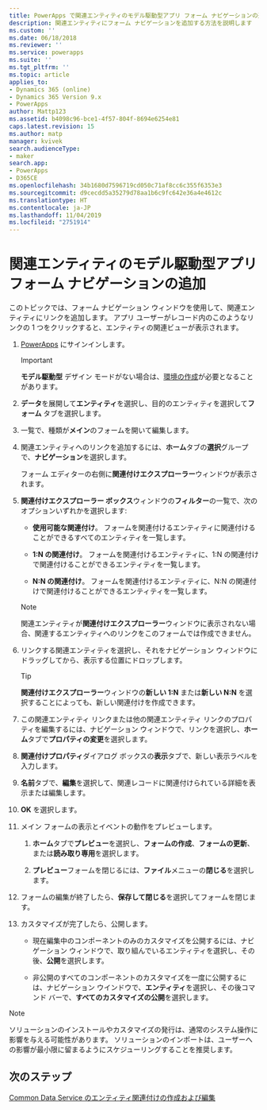 ```yaml
---
title: PowerApps で関連エンティティのモデル駆動型アプリ フォーム ナビゲーションの追加 | MicrosoftDocs
description: 関連エンティティにフォーム ナビゲーションを追加する方法を説明します
ms.custom: ''
ms.date: 06/18/2018
ms.reviewer: ''
ms.service: powerapps
ms.suite: ''
ms.tgt_pltfrm: ''
ms.topic: article
applies_to:
- Dynamics 365 (online)
- Dynamics 365 Version 9.x
- PowerApps
author: Mattp123
ms.assetid: b4098c96-bce1-4f57-804f-8694e6254e81
caps.latest.revision: 15
ms.author: matp
manager: kvivek
search.audienceType:
- maker
search.app:
- PowerApps
- D365CE
ms.openlocfilehash: 34b1680d7596719cd050c71af8cc6c355f6353e3
ms.sourcegitcommit: d9cecdd5a35279d78aa1b6c9fc642e36a4e4612c
ms.translationtype: HT
ms.contentlocale: ja-JP
ms.lasthandoff: 11/04/2019
ms.locfileid: "2751914"
---
```

# <a name="add-model-driven-app-form-navigation-for-related-entities"></a>関連エンティティのモデル駆動型アプリ フォーム ナビゲーションの追加

このトピックでは、フォーム ナビゲーション ウィンドウを使用して、関連エンティティにリンクを追加します。 アプリ ユーザーがレコード内のこのようなリンクの 1 つをクリックすると、エンティティの関連ビューが表示されます。   
  
1.  [PowerApps](https://make.powerapps.com/?utm_source=padocs&utm_medium=linkinadoc&utm_campaign=referralsfromdoc) にサインインします。  

  
    > [!IMPORTANT]
    > **モデル駆動型** デザイン モードがない場合は、[環境の作成](https://docs.microsoft.com/powerapps/administrator/create-environment)が必要となることがあります。 

2.  **データ**を展開して**エンティティ**を選択し、目的のエンティティを選択して**フォーム** タブを選択します。 
  
3.  一覧で、種類が**メイン**のフォームを開いて編集します。  
  
4.  関連エンティティへのリンクを追加するには、**ホーム**タブの**選択**グループで、**ナビゲーション**を選択します。  
  
     フォーム エディターの右側に**関連付けエクスプローラー**ウィンドウが表示されます。  
  
5.  **関連付けエクスプローラー ボックス**ウィンドウの**フィルター**の一覧で、次のオプションいずれかを選択します:  
  
    - **使用可能な関連付け**。 フォームを関連付けるエンティティに関連付けることができるすべてのエンティティを一覧します。  
  
    - **1:N の関連付け**。 フォームを関連付けるエンティティに、1:N の関連付けで関連付けることができるエンティティを一覧します。  
  
    - **N:N の関連付け**。 フォームを関連付けるエンティティに、N:N の関連付けで関連付けることができるエンティティを一覧します。  
  
    > [!NOTE]
    >  関連エンティティが**関連付けエクスプローラー**ウィンドウに表示されない場合、関連するエンティティへのリンクをこのフォームでは作成できません。  
  
6.  リンクする関連エンティティを選択し、それをナビゲーション ウィンドウにドラッグしてから、表示する位置にドロップします。  
  
    > [!TIP]
    >  **関連付けエクスプローラー**ウィンドウの**新しい 1:N** または**新しい N:N** を選択することによっても、新しい関連付けを作成できます。   
  
7. この関連エンティティ リンクまたは他の関連エンティティ リンクのプロパティを編集するには、ナビゲーション ウィンドウで、リンクを選択し、**ホーム**タブで**プロパティの変更**を選択します。  
  
8. **関連付けプロパティ**ダイアログ ボックスの**表示**タブで、新しい表示ラベルを入力します。  
  
9. **名前**タブで、**編集**を選択して、関連レコードに関連付けられている詳細を表示または編集します。  
  
10. **OK** を選択します。  
  
11. メイン フォームの表示とイベントの動作をプレビューします。  
  
    1.  **ホーム**タブで**プレビュー**を選択し、**フォームの作成**、**フォームの更新**、または**読み取り専用**を選択します。  
  
    2.  **プレビュー**フォームを閉じるには、**ファイル**メニューの**閉じる**を選択します。  
  
12. フォームの編集が終了したら、**保存して閉じる**を選択してフォームを閉じます。  
  
13. カスタマイズが完了したら、公開します。  
  
    -   現在編集中のコンポーネントのみのカスタマイズを公開するには、ナビゲーション ウィンドウで、取り組んでいるエンティティを選択し、その後、**公開**を選択します。  
  
    -   非公開のすべてのコンポーネントのカスタマイズを一度に公開するには、ナビゲーション ウインドウで、**エンティティ**を選択し、その後コマンド バーで、**すべてのカスタマイズの公開**を選択します。  
  
> [!NOTE]
> ソリューションのインストールやカスタマイズの発行は、通常のシステム操作に影響を与える可能性があります。 ソリューションのインポートは、ユーザーへの影響が最小限に留まるようにスケジューリングすることを推奨します。
  
## <a name="next-steps"></a>次のステップ  
 [Common Data Service のエンティティ関連付けの作成および編集](../common-data-service/create-edit-entity-relationships.md)
